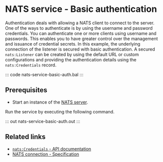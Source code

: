 # NATS service - Basic authentication

Authentication deals with allowing a NATS client to connect to the server. One of the ways to authenticate is by using the username and password credentials. You can authenticate one or more clients using username and passwords. This enables you to have greater control over the management and issuance of credential secrets. In this example, the underlying connection of the listener is secured with basic authentication. A secured `nats:Listener` can be created by using the default URL or custom configurations and providing the authentication details using the `nats:Credentials` record.

::: code nats-service-basic-auth.bal :::

## Prerequisites
- Start an instance of the [NATS server](https://docs.nats.io/nats-concepts/what-is-nats/walkthrough_setup).

Run the service by executing the following command.

::: out nats-service-basic-auth.out :::

## Related links
- [`nats:Credentials` - API documentation](https://lib.ballerina.io/ballerinax/nats/latest/records/Credentials)
- [NATS connection - Specification](https://github.com/ballerina-platform/module-ballerinax-nats/blob/master/docs/spec/spec.md#2-connection)
